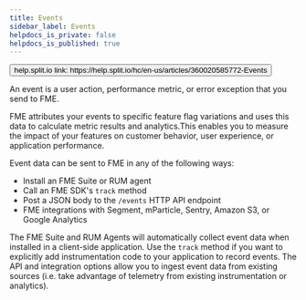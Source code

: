 ```yaml
---
title: Events
sidebar_label: Events
helpdocs_is_private: false
helpdocs_is_published: true
---
```


<p>
  <button style={{borderRadius:'8px', border:'1px', fontFamily:'Courier New', fontWeight:'800', textAlign:'left'}}> help.split.io link: https://help.split.io/hc/en-us/articles/360020585772-Events </button>
</p>

An event is a user action, performance metric, or error exception that you send to FME.

FME attributes your events to specific feature flag variations and uses this data to calculate metric results and analytics.This enables you to measure the impact of your features on customer behavior, user experience, or application performance. 

Event data can be sent to FME in any of the following ways:
* Install an FME Suite or RUM agent
* Call an FME SDK's `track` method
* Post a JSON body to the `/events` HTTP API endpoint
* FME integrations with Segment, mParticle, Sentry, Amazon S3, or Google Analytics

The FME Suite and RUM Agents will automatically collect event data when installed in a client-side application. Use the `track` method if you want to explicitly add instrumentation code to your application to record events. The API and integration options allow you to ingest event data from existing sources (i.e. take advantage of telemetry from existing instrumentation or analytics).